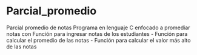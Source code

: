 # Parcial_promedio
Parcial promedio de notas Programa en lenguaje C enfocado a promediar notas con Función para ingresar notas de los estudiantes - Función para calcular el promedio de las notas - Función para calcular el valor más alto de las notas 
